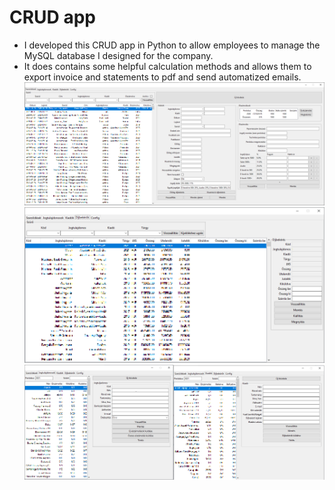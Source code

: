 # CRUD app
* I developed this CRUD app in Python to allow employees to manage the MySQL database I designed for the company.
* It does contains some helpful calculation methods and allows them to export invoice and statements to pdf and send automatized emails.
![](./contracts.png)
![](./invoice.png)
![](./proprietor_publisher.png)